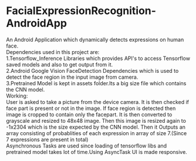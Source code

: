# FacialExpressionRecognition-AndroidApp

An Android Application which dynamically detects expressions on human face.
<br />
Dependencies used in this project are:
<br/>
1.Tensorflow_Inference Libraries which provides API's to access Tensorflow saved models and also to get output from it.<br />
2.Android Google Vision FaceDetection Dependencies which is used to detect the face region in the input image from camera.<br />
3.Pretrained Model is kept in assets folder.Its a big size file which contains the CNN model.
<br/>
Working:
<br />
      User is asked to take a picture from the device camera. It is then checked if face part is present or not in the image. If face  region is detected then image is cropped to contain only the facepart. It is then converted to grayscale and resized to 48x48 image. Then this image is resized again to -1x2304 which is the size expected by the CNN model. Then it Outputs an array consisting of  probablities of each expression in array of size 7.(Since 7 expressions are present in total)
      <br />
       Asynchronous Tasks are used since loading of tensorflow libs and pretrained model takes lot of time.Using AsyncTask UI is made responsive.
       
